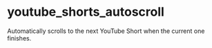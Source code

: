 # youtube_shorts_autoscroll
Automatically scrolls to the next YouTube Short when the current one finishes.
